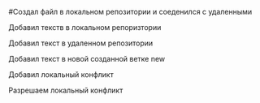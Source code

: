 #Создал файл в локальном репозитории и соеденился с удаленными

Добавил текств в локальном репоризтории

Добавил текст в удаленном репозитории

Добавил текст в новой созданной ветке new

Добавил локальный конфликт

Разрешаем локальный конфликт